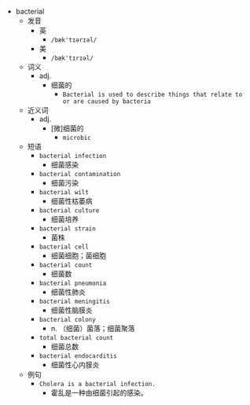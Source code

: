 - bacterial
  - 发音
    - 英
      - `/bæk'tɪərɪəl/`
    - 美
      - `/bæk'tɪrɪəl/`
  - 词义
    - adj.
      - 细菌的
        - `Bacterial is used to describe things that relate to or are caused by bacteria`
  - 近义词
    - adj.
      - [微]细菌的
        - `microbic`
  - 短语
    - `bacterial infection`
      - 细菌感染 
    - `bacterial contamination`
      - 细菌污染 
    - `bacterial wilt`
      - 细菌性枯萎病 
    - `bacterial culture`
      - 细菌培养 
    - `bacterial strain`
      - 菌株 
    - `bacterial cell`
      - 细菌细胞；菌细胞 
    - `bacterial count`
      - 细菌数 
    - `bacterial pneumonia`
      - 细菌性肺炎 
    - `bacterial meningitis`
      - 细菌性脑膜炎 
    - `bacterial colony`
      - n. （细菌）菌落；细菌聚落 
    - `total bacterial count`
      - 细菌总数 
    - `bacterial endocarditis`
      - 细菌性心内膜炎 
  - 例句
    - `Cholera is a bacterial infection.`
      - 霍乱是一种由细菌引起的感染。

